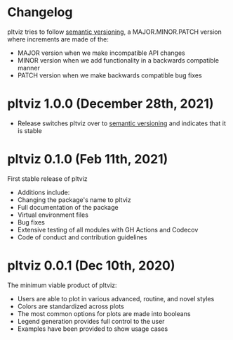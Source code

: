 # Changelog

pltviz tries to follow [semantic versioning](https://semver.org/), a MAJOR.MINOR.PATCH version where increments are made of the:

- MAJOR version when we make incompatible API changes
- MINOR version when we add functionality in a backwards compatible manner
- PATCH version when we make backwards compatible bug fixes

# pltviz 1.0.0 (December 28th, 2021)

- Release switches pltviz over to [semantic versioning](https://semver.org/) and indicates that it is stable

# pltviz 0.1.0 (Feb 11th, 2021)

First stable release of pltviz

- Additions include:
- Changing the package's name to pltviz
- Full documentation of the package
- Virtual environment files
- Bug fixes
- Extensive testing of all modules with GH Actions and Codecov
- Code of conduct and contribution guidelines

# pltviz 0.0.1 (Dec 10th, 2020)

The minimum viable product of pltviz:

- Users are able to plot in various advanced, routine, and novel styles
- Colors are standardized across plots
- The most common options for plots are made into booleans
- Legend generation provides full control to the user
- Examples have been provided to show usage cases

